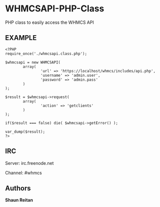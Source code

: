 WHMCSAPI-PHP-Class
==================

PHP class to easily access the WHMCS API


EXAMPLE
-----------

```
<?PHP
require_once('./whmcsapi.class.php');

$whmcsapi = new WHMCSAPI(
        array(
                'url' => 'https://localhost/whmcs/includes/api.php',
                'username' => 'admin.user',
                'password' => 'admin.pass'
        )
);

$result = $whmcsapi->request(
        array(
                'action' => 'getclients'
        )
);

if($result === false) die( $whmcsapi->getError() );

var_dump($result);
?>
```


IRC
-----------

Server: irc.freenode.net

Channel: #whmcs


Authors
-------

**Shaun Reitan**
